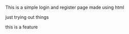 This is a simple login and register page made using html

just trying out things

this is a feature 
